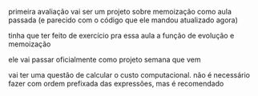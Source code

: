 primeira avaliação vai ser um projeto sobre memoização como aula passada (e parecido com o código que ele mandou atualizado agora)

tinha que ter feito de exercício pra essa aula a função de evolução e memoização

ele vai passar oficialmente como projeto semana que vem

vai ter uma questão de calcular o custo computacional. não é necessário fazer com ordem prefixada das expressões, mas é recomendado